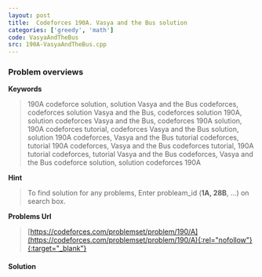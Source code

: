 ```yaml
---
layout: post
title:  Codeforces 190A. Vasya and the Bus solution
categories: ['greedy', 'math']
code: VasyaAndTheBus
src: 190A-VasyaAndTheBus.cpp
---
```

### **Problem overviews**

**Keywords**
> 190A codeforce solution, solution Vasya and the Bus codeforces, codeforces solution Vasya and the Bus, codeforces solution 190A, solution codeforces Vasya and the Bus, codeforces 190A solution, 190A codeforces tutorial, codeforces Vasya and the Bus solution, solution 190A codeforces, Vasya and the Bus tutorial codeforces, tutorial 190A codeforces, Vasya and the Bus codeforces tutorial, 190A tutorial codeforces, tutorial Vasya and the Bus codeforces, Vasya and the Bus codeforce solution, solution codeforces 190A

**Hint**
> To find solution for any problems, Enter probleam_id (**1A, 28B**, ...) on search box. 

**Problems Url**
> [https://codeforces.com/problemset/problem/190/A](https://codeforces.com/problemset/problem/190/A){:rel="nofollow"}{:target="_blank"}

#### **Solution**




